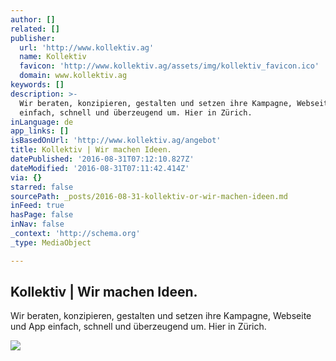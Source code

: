 ```yaml
---
author: []
related: []
publisher:
  url: 'http://www.kollektiv.ag'
  name: Kollektiv
  favicon: 'http://www.kollektiv.ag/assets/img/kollektiv_favicon.ico'
  domain: www.kollektiv.ag
keywords: []
description: >-
  Wir beraten, konzipieren, gestalten und setzen ihre Kampagne, Webseite und App
  einfach, schnell und überzeugend um. Hier in Zürich.
inLanguage: de
app_links: []
isBasedOnUrl: 'http://www.kollektiv.ag/angebot'
title: Kollektiv | Wir machen Ideen.
datePublished: '2016-08-31T07:12:10.827Z'
dateModified: '2016-08-31T07:11:42.414Z'
via: {}
starred: false
sourcePath: _posts/2016-08-31-kollektiv-or-wir-machen-ideen.md
inFeed: true
hasPage: false
inNav: false
_context: 'http://schema.org'
_type: MediaObject

---
```

<article style=""><h1>Kollektiv | Wir machen Ideen.</h1><p>Wir beraten, konzipieren, gestalten und setzen ihre Kampagne, Webseite und App einfach, schnell und überzeugend um. Hier in Zürich.</p><img src="http://www.kollektiv.ag/assets/img/kollektiv_team.jpg" /></article>